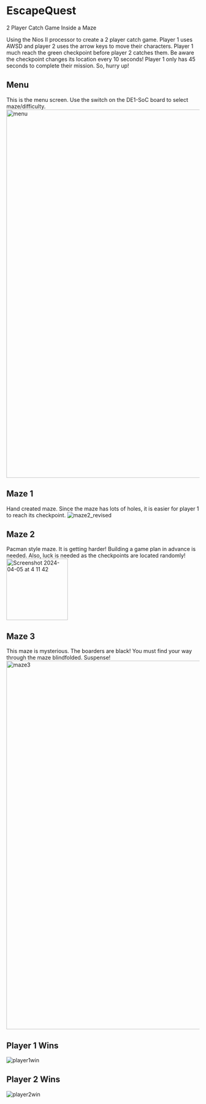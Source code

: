 # EscapeQuest
 2 Player Catch Game Inside a Maze

Using the Nios II processor to create a 2 player catch game. Player 1 uses AWSD and player 2 uses the arrow keys to move their characters. Player 1 much reach the green checkpoint before player 2 catches them. Be aware the checkpoint changes its location every 10 seconds! Player 1 only has 45 seconds to complete their mission. So, hurry up!


## Menu 
This is the menu screen. Use the switch on the DE1-SoC board to select maze/difficulty.
<img width="960" alt="menu" src="https://github.com/Icemagic33/EscapeQuest/assets/78094725/7c8ff88d-d667-4dd1-a915-c31e011a064d">

## Maze 1
Hand created maze. Since the maze has lots of holes, it is easier for player 1 to reach its checkpoint. 
![maze2_revised](https://github.com/Icemagic33/EscapeQuest/assets/78094725/5a6c4a67-4067-4157-a4a9-26facba18e8c)


## Maze 2 
Pacman style maze. It is getting harder! Building a game plan in advance is needed. Also, luck is needed as the checkpoints are located randomly!
<img width="160" alt="Screenshot 2024-04-05 at 4 11 42" src="https://github.com/Icemagic33/EscapeQuest/assets/78094725/5b393ef8-4214-455a-b70c-c5e4f3e009a0">

## Maze 3
This maze is mysterious. The boarders are black! You must find your way through the maze blindfolded. Suspense!
<img width="961" alt="maze3" src="https://github.com/Icemagic33/EscapeQuest/assets/78094725/545bcd1a-b0a0-4f69-a0db-a637dc0cab08">

## Player 1 Wins
![player1win](https://github.com/Icemagic33/EscapeQuest/assets/78094725/40ee11cc-fef9-427c-8d73-8854d9b41b53)

## Player 2 Wins
![player2win](https://github.com/Icemagic33/EscapeQuest/assets/78094725/602c55c4-0fdc-4896-814d-5b74796ce86a)

